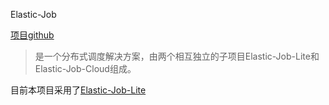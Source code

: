 Elastic-Job
  
  [项目github](https://github.com/dangdangdotcom/elastic-job/blob/master/README_cn.md)
  > 是一个分布式调度解决方案，由两个相互独立的子项目Elastic-Job-Lite和Elastic-Job-Cloud组成。
  
  目前本项目采用了[Elastic-Job-Lite](elastic-job-lite.md)